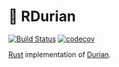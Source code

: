 # 🍍 RDurian

[![Build Status](https://travis-ci.org/rwblickhan/rdurian.svg?branch=master)](https://travis-ci.org/rwblickhan/rdurian)
[![codecov](https://codecov.io/gh/rwblickhan/rdurian/branch/master/graph/badge.svg)](https://codecov.io/gh/rwblickhan/rdurian)

[Rust](https://www.rust-lang.org/en-US/) implementation of [Durian](https://github.com/ubclaunchpad/durian).
